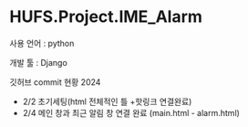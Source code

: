# HUFS.Project.IME_Alarm

사용 언어 : python

개발 툴 : Django

깃허브 commit 현황
2024
- 2/2 초기세팅(html 전체적인 틀 +핫링크 연결완료)
- 2/4 메인 창과 최근 알림 창 연결 완료 (main.html - alarm.html)